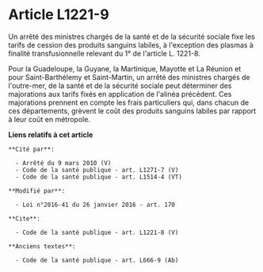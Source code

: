 # Article L1221-9

Un arrêté des ministres chargés de la santé et de la sécurité sociale fixe les tarifs de cession des produits sanguins
labiles, à l'exception des plasmas à finalité transfusionnelle relevant du 1° de l'article L. 1221-8. 

Pour la Guadeloupe, la Guyane, la Martinique, Mayotte et La Réunion et pour Saint-Barthélemy et Saint-Martin, un arrêté des
ministres chargés de l'outre-mer, de la santé et de la sécurité sociale peut déterminer des majorations aux tarifs fixés en
application de l'alinéa précédent. Ces majorations prennent en compte les frais particuliers qui, dans chacun de ces
départements, grèvent le coût des produits sanguins labiles par rapport à leur coût en métropole.

**Liens relatifs à cet article**

	**Cité par**:

	  - Arrêté du 9 mars 2010 (V)
	  - Code de la santé publique - art. L1271-7 (V)
	  - Code de la santé publique - art. L1514-4 (VT)

	**Modifié par**:

	  - Loi n°2016-41 du 26 janvier 2016 - art. 170

	**Cite**:

	  - Code de la santé publique - art. L1221-8 (V)

	**Anciens textes**:

	  - Code de la santé publique - art. L666-9 (Ab)
